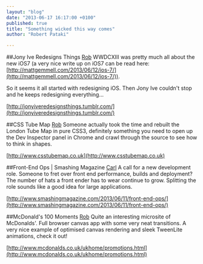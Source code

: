 ```yaml
---
layout: "blog"
date: "2013-06-17 16:17:00 +0100"
published: true
title: "Something wicked this way comes"
author: "Robert Pataki"

---
```


##Jony Ive Redesigns Things [Rob](http://www.unboxedconsulting.com/people/robert-pataki)
WWDCXIII was pretty much all about the new iOS7 (a very nice write up on iOS7 can be read here: [http://mattgemmell.com/2013/06/12/ios-7/](http://mattgemmell.com/2013/06/12/ios-7/)). 

So it seems it all started with redesigning iOS. Then Jony Ive couldn't stop and he keeps redesigning everything...

[http://jonyiveredesignsthings.tumblr.com/](http://jonyiveredesignsthings.tumblr.com/)

##CSS Tube Map [Rob](http://www.unboxedconsulting.com/people/robert-pataki)
Someone actually took the time and rebuilt the London Tube Map in pure CSS3, definitely something you need to open up the Dev Inspector panel in Chrome and crawl through the source to see how to think in shapes.

[http://www.csstubemap.co.uk](http://www.csstubemap.co.uk)

##Front-End Ops | Smashing Magazine [Carl](http://www.unboxedconsulting.com/people/carl-whittaker)
A call for a new development role. Someone to fret over front end performance, builds and deployment?
The number of hats a front ender has to wear continue to grow. Splitting the role sounds like a good idea for large applications.

[http://www.smashingmagazine.com/2013/06/11/front-end-ops/](http://www.smashingmagazine.com/2013/06/11/front-end-ops/)

##McDonald's 100 Moments [Rob](http://www.unboxedconsulting.com/people/robert-pataki)
Quite an interesting microsite of McDonalds'. Full browser canvas app with some very neat transitions. A very nice example of optimised canvas rendering and sleek TweenLite animations, check it out!

[http://www.mcdonalds.co.uk/ukhome/promotions.html](http://www.mcdonalds.co.uk/ukhome/promotions.html)
